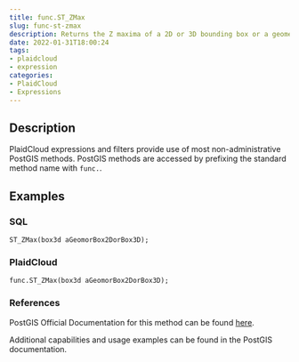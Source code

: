 ```yaml
---
title: func.ST_ZMax
slug: func-st-zmax
description: Returns the Z maxima of a 2D or 3D bounding box or a geometry
date: 2022-01-31T18:00:24
tags:
- plaidcloud
- expression
categories:
- PlaidCloud
- Expressions
---
```



## Description


PlaidCloud expressions and filters provide use of most non-administrative PostGIS methods. PostGIS methods are accessed by prefixing the standard method name with `func.`.



## Examples


### SQL



```
ST_ZMax(box3d aGeomorBox2DorBox3D);
```


### PlaidCloud



```
func.ST_ZMax(box3d aGeomorBox2DorBox3D);
```


### References


PostGIS Official Documentation for this method can be found [here](https://postgis.net/docs/manual-3.1/ST_ZMax.html).



Additional capabilities and usage examples can be found in the PostGIS documentation.

